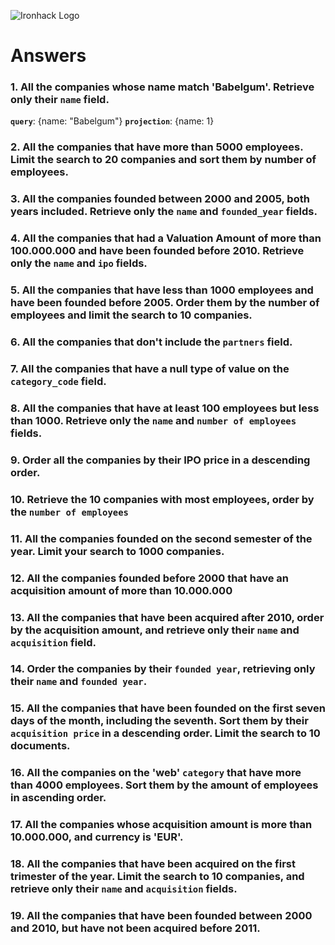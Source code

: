![Ironhack Logo](https://i.imgur.com/1QgrNNw.png)

# Answers

### 1. All the companies whose name match 'Babelgum'. Retrieve only their `name` field.

**`query`**: {name: "Babelgum"} 
**`projection`**: {name: 1}

### 2. All the companies that have more than 5000 employees. Limit the search to 20 companies and sort them by **number of employees**.

<!-- **`query`**: {number_of_employees: {$gt: 5000 }} 
     **`sort`**: {number_of_employees: 1} 
     **`limit`**: 20 -->

### 3. All the companies founded between 2000 and 2005, both years included. Retrieve only the `name` and `founded_year` fields.

<!-- **`query`**: { $and: [{ founded_year: { $gt: 2000 } }, { founded_year: { $lt: 2005 } }] } 
     **`projection`**: {name: 1, founded_year: 1} -->

### 4. All the companies that had a Valuation Amount of more than 100.000.000 and have been founded before 2010. Retrieve only the `name` and `ipo` fields.

<!-- **`query`**: { $and: [{"ipo.valuation_amount": {$gt: 100000000} }, {founded_year: {$lt: 2010}}]}
     **`projection`**: {name: 1, ipo: 1} -->

### 5. All the companies that have less than 1000 employees and have been founded before 2005. Order them by the number of employees and limit the search to 10 companies.

<!-- **`query`**: { $and: [{ number_of_employees: {$lt: 1000}}, {founded_year: {$lt: 2005}}]}
     **`sort`**: {number_of_employees: 1} 
     **`limit`**: 10 -->

### 6. All the companies that don't include the `partners` field.

<!-- **`query`**: { partners: { $exists: false}} -->

### 7. All the companies that have a null type of value on the `category_code` field.

<!-- **`query`**: {category_code: null} -->

### 8. All the companies that have at least 100 employees but less than 1000. Retrieve only the `name` and `number of employees` fields.

<!-- **`query`**: {$and: [{number_of_employees: { $gte: 100}}, {number_of_employees: { $lt: 1000}}] }
     **`projection`**: {name: 1, number_of_employees: 1} -->

### 9. Order all the companies by their IPO price in a descending order.

<!-- **`sort`**: {"ipo.valuation_amount": -1} -->

### 10. Retrieve the 10 companies with most employees, order by the `number of employees`

<!-- **`sort`**: {number_of_employees: -1} -->

### 11. All the companies founded on the second semester of the year. Limit your search to 1000 companies.

<!-- **`query`**: {founded_month: {$gte: 6}}
     **´Limit`**: 1000 -->

### 12. All the companies founded before 2000 that have an acquisition amount of more than 10.000.000

<!-- **`query`**: { $and: [{ founded_year: {$lt: 2000}}, { "acquisition.price_amount": {$gt: 10000000}}]} -->

### 13. All the companies that have been acquired after 2010, order by the acquisition amount, and retrieve only their `name` and `acquisition` field.

<!-- **`query`**: {"acquisition.acquired_year": { $gt: 2010 }}
     **`projection`**: {name: 1, acquisition: 1}
     **`sort`**: {"acquisition.price_amount": 1} -->

### 14. Order the companies by their `founded year`, retrieving only their `name` and `founded year`.

<!--  **`projection`**: {name: 1, founded_year: 1}
      **`sort`**: {founded_year: 1} -->

### 15. All the companies that have been founded on the first seven days of the month, including the seventh. Sort them by their `acquisition price` in a descending order. Limit the search to 10 documents.

<!-- **`query`**: {founded_day: {$lte: 7}}
     **`sort`**: {"acquisition.price_amount": -1}
     **`limit`**: 10 -->

### 16. All the companies on the 'web' `category` that have more than 4000 employees. Sort them by the amount of employees in ascending order.

<!-- **`query`**: { $and: [{ category_code: "web"}, {number_of_employees: {$gt: 4000}}]}
     **`sort`**: {number_of_employees: -1} -->

### 17. All the companies whose acquisition amount is more than 10.000.000, and currency is 'EUR'.

<!-- **`query`**: { $and: [{"acquisition.price_amount": {$gt: 10000000}}, {"acquisition.price_currency_code": "EUR"}]} -->

### 18. All the companies that have been acquired on the first trimester of the year. Limit the search to 10 companies, and retrieve only their `name` and `acquisition` fields.

<!-- **`query`**: {"acquisition.acquired_month": {$lte: 3}}
     **`projection`**: {name: 1, acquisition: 1}
     **`limit`**: 10 -->

### 19. All the companies that have been founded between 2000 and 2010, but have not been acquired before 2011.

<!-- **`query`**: { $and: [{ founded_year: { $gte: 2000 } }, { founded_year: { $lte: 2010 }}, { "acquisition.acquired_year": {$gt: 2011} }] } -->
